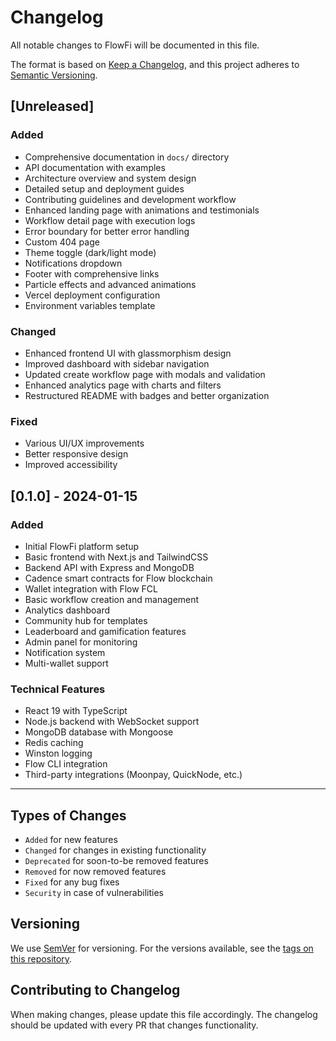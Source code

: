 # Changelog

All notable changes to FlowFi will be documented in this file.

The format is based on [Keep a Changelog](https://keepachangelog.com/en/1.0.0/),
and this project adheres to [Semantic Versioning](https://semver.org/spec/v2.0.0.html).

## [Unreleased]

### Added
- Comprehensive documentation in `docs/` directory
- API documentation with examples
- Architecture overview and system design
- Detailed setup and deployment guides
- Contributing guidelines and development workflow
- Enhanced landing page with animations and testimonials
- Workflow detail page with execution logs
- Error boundary for better error handling
- Custom 404 page
- Theme toggle (dark/light mode)
- Notifications dropdown
- Footer with comprehensive links
- Particle effects and advanced animations
- Vercel deployment configuration
- Environment variables template

### Changed
- Enhanced frontend UI with glassmorphism design
- Improved dashboard with sidebar navigation
- Updated create workflow page with modals and validation
- Enhanced analytics page with charts and filters
- Restructured README with badges and better organization

### Fixed
- Various UI/UX improvements
- Better responsive design
- Improved accessibility

## [0.1.0] - 2024-01-15

### Added
- Initial FlowFi platform setup
- Basic frontend with Next.js and TailwindCSS
- Backend API with Express and MongoDB
- Cadence smart contracts for Flow blockchain
- Wallet integration with Flow FCL
- Basic workflow creation and management
- Analytics dashboard
- Community hub for templates
- Leaderboard and gamification features
- Admin panel for monitoring
- Notification system
- Multi-wallet support

### Technical Features
- React 19 with TypeScript
- Node.js backend with WebSocket support
- MongoDB database with Mongoose
- Redis caching
- Winston logging
- Flow CLI integration
- Third-party integrations (Moonpay, QuickNode, etc.)

---

## Types of Changes

- `Added` for new features
- `Changed` for changes in existing functionality
- `Deprecated` for soon-to-be removed features
- `Removed` for now removed features
- `Fixed` for any bug fixes
- `Security` in case of vulnerabilities

## Versioning

We use [SemVer](https://semver.org/) for versioning. For the versions available, see the [tags on this repository](https://github.com/kawacukennedy/defi-automation-and-subscription-platform/tags).

## Contributing to Changelog

When making changes, please update this file accordingly. The changelog should be updated with every PR that changes functionality.